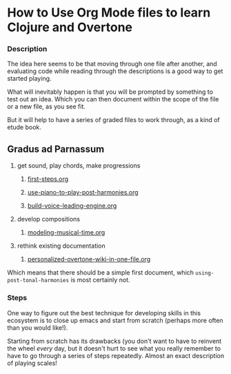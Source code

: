 # How to Use Org Mode files to learn Clojure and Overtone
### Description
The idea here seems to be that moving through one file after another,
and evaluating code while reading through the descriptions is a good
way to get started playing.

What will inevitably happen is that you will be prompted by something
to test out an idea. Which you can then document within the scope of
the file or a new file, as you see fit.

But it will help to have a series of graded files to work through, as
a kind of etude book.

## Gradus ad Parnassum

1. get sound, play chords, make progressions

   1. [first-steps.org](https://github.com/cicerojones/post-tonal-overtone/blob/master/src/post_tonal_overtone/org_files/first-steps.org)

   2. [use-piano-to-play-post-harmonies.org](https://github.com/cicerojones/post-tonal-overtone/blob/master/src/post_tonal_overtone/org_files/use-piano-to-play-post-harmonies.org)

   3. [build-voice-leading-engine.org](https://github.com/cicerojones/post-tonal-overtone/blob/master/src/post_tonal_overtone/org_files/build-voice-leading-engine.org)

2. develop compositions

   1. [modeling-musical-time.org](https://github.com/cicerojones/post-tonal-overtone/blob/master/src/post_tonal_overtone/org_files/modeling-musical-time.org)

3. rethink existing documentation

   1. [personalized-overtone-wiki-in-one-file.org](https://github.com/cicerojones/post-tonal-overtone/blob/master/src/post_tonal_overtone/org_files/personalized-overtone-wiki-in-one-file.org)


Which means that there should be a simple first document, which
`using-post-tonal-harmonies` is most certainly not.

### Steps
One way to figure out the best technique for developing skills in this
ecosystem is to close up emacs and start from scratch (perhaps more
often than you would like!).

Starting from scratch has its drawbacks (you don't want to have to
reinvent the wheel *every* day, but it doesn't hurt to see what you
really remember to have to go through a series of steps repeatedly.
Almost an exact description of playing scales!



